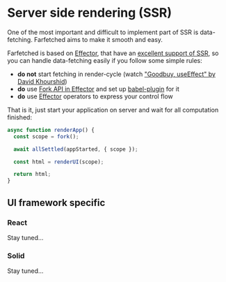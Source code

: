 # Server side rendering (SSR)

One of the most important and difficult to implement part of SSR is data-fetching. Farfetched aims to make it smooth and easy.

Farfetched is based on [Effector](https://effector.dev), that have an [excellent support of SSR](https://dev.to/effector/the-best-part-of-effector-4c27), so you can handle data-fetching easily if you follow some simple rules:

- **do not** start fetching in render-cycle (watch ["Goodbuy, useEffect" by David Khourshid](https://www.youtube.com/watch?v=HPoC-k7Rxwo))
- **do** use [Fork API in Effector](https://effector.dev/docs/api/effector/fork) and set up [babel-plugin](https://effector.dev/docs/api/effector/babel-plugin) for it
- **do** use [Effector](https://effector.dev) operators to express your control flow

That is it, just start your application on server and wait for all computation finished:

```ts
async function renderApp() {
  const scope = fork();

  await allSettled(appStarted, { scope });

  const html = renderUI(scope);

  return html;
}
```

## UI framework specific

### React

Stay tuned...

### Solid

Stay tuned...
